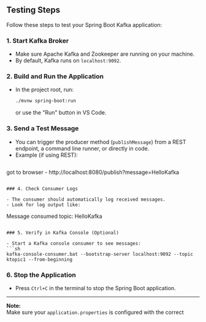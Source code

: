 ## Testing Steps

Follow these steps to test your Spring Boot Kafka application:

### 1. Start Kafka Broker

- Make sure Apache Kafka and Zookeeper are running on your machine.
- By default, Kafka runs on `localhost:9092`.

### 2. Build and Run the Application

- In the project root, run:
  ```sh
  ./mvnw spring-boot:run
  ```
  or use the "Run" button in VS Code.

### 3. Send a Test Message

- You can trigger the producer method (`publishMessage`) from a REST endpoint, a command line runner, or directly in code.
- Example (if using REST):
  ```sh
 got to browser - http://localhost:8080/publish?message=HelloKafka
  ```

### 4. Check Consumer Logs

- The consumer should automatically log received messages.
- Look for log output like:
  ```
  Message consumed  topic: HelloKafka
  ```

### 5. Verify in Kafka Console (Optional)

- Start a Kafka console consumer to see messages:
  ```sh
  kafka-console-consumer.bat --bootstrap-server localhost:9092 --topic ktopic1 --from-beginning
  ```

### 6. Stop the Application

- Press `Ctrl+C` in the terminal to stop the Spring Boot application.

---
**Note:**  
Make sure your `application.properties` is configured with the correct
